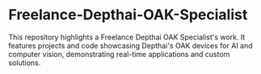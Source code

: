 # Freelance-Depthai-OAK-Specialist
This repository highlights a Freelance Depthai OAK Specialist's work. It features projects and code showcasing Depthai's OAK devices for AI and computer vision, demonstrating real-time applications and custom solutions.
